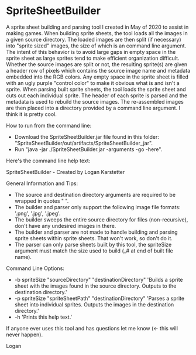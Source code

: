 # SpriteSheetBuilder
A sprite sheet building and parsing tool I created in May of 2020 to assist in making games. When building sprite sheets, the tool loads all the images in a given source directory. The loaded images are then split (if necessary) into "sprite sized" images, the size of which is an command line argument. The intent of this behavior is to avoid large gaps in empty space in the sprite sheet as large sprites tend to make efficient organization difficult. Whether the source images are split or not, the resulting sprite(s) are given a header row of pixels which contains the source image name and metadata embedded into the RGB colors. Any empty space in the sprite sheet is filled with an ugly purple "control color" to make it obvious what is and isn't a sprite. When parsing built sprite sheets, the tool loads the sprite sheet and cuts out each individual sprite. The header of each sprite is parsed and the metadata is used to rebuild the source images. The re-assembled images are then placed into a directory provided by a command line argument. I think it is pretty cool.

How to run from the command line:
- Download the SpriteSheetBuilder.jar file found in this folder: "SpriteSheetBuilder/out/artifacts/SpriteSheetBuilder_jar".
- Run "java -jar ./SpriteSheetBuilder.jar -arguments -go -here".

Here's the command line help text:

SpriteSheetBuilder - Created by Logan Karstetter

General Information and Tips:
  - The source and destination directory arguments are required to be wrapped in quotes " ".
  - The builder and parser only support the following image file formats: '.png', '.jpg', '.jpeg'.
  - The builder sweeps the entire source directory for files (non-recursive), don't have any undesired images in there.
  - The builder and parser are not made to handle building and parsing sprite sheets within sprite sheets. That won't work, so don't do it.
  - The parser can only parse sheets built by this tool, the spriteSize argument must match the size used to build (_# at end of built file name).

Command Line Options:
  - -b spriteSize "sourceDirectory" "destinationDirectory" 'Builds a sprite sheet with the images found in the source directory. Outputs to the destination directory.'
  - -p spriteSize "spriteSheetPath" "destinationDirectory" 'Parses a sprite sheet into individual sprites. Outputs the images in the destination directory.'
  - -h 'Prints this help text.'
        
If anyone ever uses this tool and has questions let me know (<- this will never happen).

Logan
